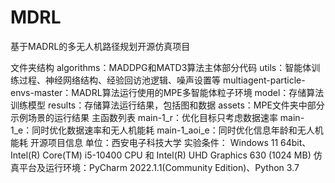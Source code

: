 # MDRL
基于MADRL的多无人机路径规划开源仿真项目

文件夹结构
  algorithms：MADDPG和MATD3算法主体部分代码
  utils：智能体训练过程、神经网络结构、经验回访池逻辑、噪声设置等
  multiagent-particle-envs-master：MADRL算法运行使用的MPE多智能体粒子环境
  model：存储算法训练模型
  results：存储算法运行结果，包括图和数据
  assets：MPE文件夹中部分示例场景的运行结果
主函数列表
  main-1_r：优化目标只考虑数据速率
  main-1_e：同时优化数据速率和无人机能耗
  main-1_aoi_e：同时优化信息年龄和无人机能耗
开源项目信息
  单位：西安电子科技大学
  实验条件： Windows 11 64bit、Intel(R) Core(TM) i5-10400 CPU 和 Intel(R) UHD Graphics 630 (1024 MB)
  仿真平台及运行环境：PyCharm 2022.1.1(Community Edition)、Python 3.7
